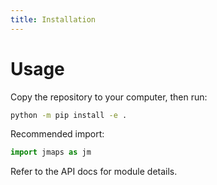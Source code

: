 ```yaml
---
title: Installation
---
```


# Usage

Copy the repository to your computer, then run:

```bash
python -m pip install -e .
```

Recommended import:
```python
import jmaps as jm
```

Refer to the API docs for module details.

